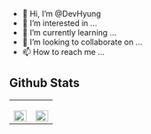 - 👋 Hi, I’m @DevHyung
- 👀 I’m interested in ...
- 🌱 I’m currently learning ...
- 💞️ I’m looking to collaborate on ...
- 📫 How to reach me ...
## Github Stats  
<table><tr><td valign="top" width="50%">

[<img src="https://github-readme-stats.vercel.app/api?username=devhyung&hide=contribs,prs,issues&show_icons=true&theme=tokyonight" align="left" style="width: 100%" />](https://github.com/devhyung)

</td><td valign="top" width="50%">

[<img src="https://github-readme-stats.vercel.app/api/top-langs/?username=devhyung&layout=demo&theme=tokyonight" align="left" style="width: 100%" />](https://github.com/devhyung)

</td></tr></table>  

<!---
![HJ.Park github stats](https://github-readme-stats.vercel.app/api?username=devhyung&hide=contribs,prs,issues&show_icons=true&theme=tokyonight)
![Top Langs](https://github-readme-stats.vercel.app/api/top-langs/?username=devhyung&layout=demo&theme=tokyonight)

DevHyung/DevHyung is a ✨ special ✨ repository because its `README.md` (this file) appears on your GitHub profile.
You can click the Preview link to take a look at your changes.
--->

